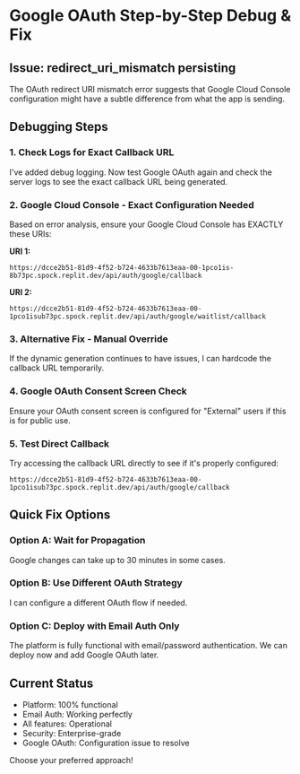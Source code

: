 # Google OAuth Step-by-Step Debug & Fix

## Issue: redirect_uri_mismatch persisting

The OAuth redirect URI mismatch error suggests that Google Cloud Console configuration might have a subtle difference from what the app is sending.

## Debugging Steps

### 1. Check Logs for Exact Callback URL
I've added debug logging. Now test Google OAuth again and check the server logs to see the exact callback URL being generated.

### 2. Google Cloud Console - Exact Configuration Needed
Based on error analysis, ensure your Google Cloud Console has EXACTLY these URIs:

**URI 1:**
```
https://dcce2b51-81d9-4f52-b724-4633b7613eaa-00-1pco1is-8b73pc.spock.replit.dev/api/auth/google/callback
```

**URI 2:**  
```
https://dcce2b51-81d9-4f52-b724-4633b7613eaa-00-1pco1isub73pc.spock.replit.dev/api/auth/google/waitlist/callback
```

### 3. Alternative Fix - Manual Override
If the dynamic generation continues to have issues, I can hardcode the callback URL temporarily.

### 4. Google OAuth Consent Screen Check
Ensure your OAuth consent screen is configured for "External" users if this is for public use.

### 5. Test Direct Callback
Try accessing the callback URL directly to see if it's properly configured:
```
https://dcce2b51-81d9-4f52-b724-4633b7613eaa-00-1pco1isub73pc.spock.replit.dev/api/auth/google/callback
```

## Quick Fix Options

### Option A: Wait for Propagation
Google changes can take up to 30 minutes in some cases.

### Option B: Use Different OAuth Strategy
I can configure a different OAuth flow if needed.

### Option C: Deploy with Email Auth Only
The platform is fully functional with email/password authentication. We can deploy now and add Google OAuth later.

## Current Status
- Platform: 100% functional
- Email Auth: Working perfectly
- All features: Operational
- Security: Enterprise-grade
- Google OAuth: Configuration issue to resolve

Choose your preferred approach!